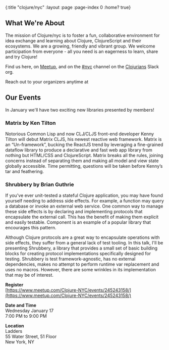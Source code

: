 {:title "clojure/nyc"
 :layout :page
 :page-index 0
 :home? true}

## What We're About

The mission of Clojure/nyc is to foster a fun, collaborative environment for
idea exchange and learning about Clojure, ClojureScript and their ecosystems. We are a
growing, friendly and vibrant group. We welcome participation from everyone - all you
need is an eagerness to learn, share and try Clojure!

Find us here, on [Meetup](https://www.meetup.com/Clojure-NYC/), and on the [#nyc](https://clojurians.slack.com/messages/nyc/)
channel on the [Clojurians](http://clojurians.net/) Slack org.

Reach out to your organizers anytime at
<a href="javascript:location='mailto:\u006f\u0072\u0067\u0040\u0063\u006c\u006f\u006a\u0075\u0072\u0065\u002e\u006e\u0079\u0063';void 0"><script type="text/javascript">document.write('\u006f\u0072\u0067\u0040\u0063\u006c\u006f\u006a\u0075\u0072\u0065\u002e\u006e\u0079\u0063')</script></a>


## Our Events

In January we'll have two exciting new libraries presented by members!

### Matrix by Ken Tilton

Notorious Common Lisp and now CLJ/CLJS front-end developer Kenny Tilton will
debut Matrix CLJS, his newest reactive web framework. Matrix is an
“Un-framework”, bucking the ReactJS trend by leveraging a fine-grained dataflow
library to produce a declarative and fast web app library from nothing but
HTML/CSS and ClojureScript. Matrix breaks all the rules, joining concerns
instead of separating them and making all model and view state globally
accessible. Time permitting, questions will be taken before Kenny’s tar and
feathering.

### Shrubbery by Brian Guthrie

If you've ever unit-tested a stateful Clojure application, you may have found
yourself needing to address side effects. For example, a function may query a
database or invoke an external web service. One common way to manage these side
effects is by declaring and implementing protocols that encapsulate the
external call. This has the benefit of making them explicit and easily
testable. Component is an example of a popular library that encourages this
pattern.

Although Clojure protocols are a great way to encapsulate operations with side
effects, they suffer from a general lack of test tooling. In this talk, I'll be
presenting Shrubbery, a library that provides a small set of basic building
blocks for creating protocol implementations specifically designed for testing.
Shrubbery is test framework-agnostic, has no external dependencies, makes no
attempt to perform runtime var replacement and uses no macros. However, there
are some wrinkles in its implementation that may be of interest.

**Register**
<br>
[https://www.meetup.com/Clojure-NYC/events/245243158/](https://www.meetup.com/Clojure-NYC/events/245243158/)

**Date and Time**
<br>
Wednesday January 17
<br>
7:00 PM to 9:00 PM

**Location**
<br>
Ladders
<br>
55 Water Street, 51 Floor
<br>
New York, NY
